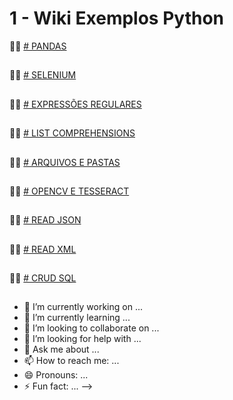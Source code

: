 # 1 - Wiki Exemplos Python

  🙋‍♀️ [# PANDAS](https://github.com/edenilsonsantos/Exemplos-Python/blob/main/Pandas.ipynb)
##
  🙋‍♀️ [# SELENIUM](https://github.com/edenilsonsantos/Exemplos-Python/blob/main/Selenium.ipynb)
##
  🙋‍♀️ [# EXPRESSÕES REGULARES](https://github.com/edenilsonsantos/Exemplos-Python/blob/main/Regex.ipynb)
##
  🙋‍♀️ [# LIST COMPREHENSIONS](https://github.com/edenilsonsantos/Exemplos-Python/blob/main/List_Comprehensions.ipynb)
##
  🙋‍♀️ [# ARQUIVOS E PASTAS](https://github.com/edenilsonsantos/Exemplos-Python/blob/main/Files_and_Folders.ipynb)
##
  🙋‍♀️ [# OPENCV E TESSERACT](https://github.com/edenilsonsantos/Exemplos-Python/blob/main/Manipulando_Imagens.ipynb)
##
  🙋‍♀️ [# READ JSON](https://github.com/edenilsonsantos/Exemplos-Python/blob/main/Read_Json.ipynb)
##
  🙋‍♀️ [# READ XML](https://github.com/edenilsonsantos/Exemplos-Python/blob/main/Read_XML.ipynb)
##
  🙋‍♀️ [# CRUD SQL](https://github.com/edenilsonsantos/Exemplos-Python/blob/main/SQL.ipynb)
##

- 🔭 I’m currently working on ...
- 🌱 I’m currently learning ...
- 👯 I’m looking to collaborate on ...
- 🤔 I’m looking for help with ...
- 💬 Ask me about ...
- 📫 How to reach me: ...
- 😄 Pronouns: ...
- ⚡ Fun fact: ...
-->
